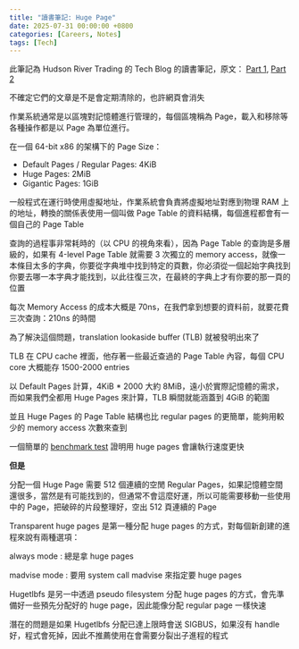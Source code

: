 ```yaml
---
title: "讀書筆記: Huge Page"
date: 2025-07-31 00:00:00 +0800
categories: [Careers, Notes]
tags: [Tech]
---
```


此筆記為 Hudson River Trading 的 Tech Blog 的讀書筆記，原文：
[Part 1](https://www.hudsonrivertrading.com/hrtbeat/low-latency-optimization-part-1/), 
[Part 2](https://www.hudsonrivertrading.com/hrtbeat/low-latency-optimization-part-2/)

不確定它們的文章是不是會定期清除的，也許網頁會消失

作業系統通常是以區塊對記憶體進行管理的，每個區塊稱為 Page，載入和移除等各種操作都是以 Page 為單位進行。

在一個 64-bit x86 的架構下的 Page Size：
- Default Pages / Regular Pages: 4KiB
- Huge Pages: 2MiB  
- Gigantic Pages: 1GiB

一般程式在運行時使用虛擬地址，作業系統會負責將虛擬地址對應到物理 RAM 上的地址，轉換的關係表使用一個叫做 Page Table 的資料結構，每個進程都會有一個自己的 Page Table

查詢的過程事非常耗時的（以 CPU 的視角來看），因為 Page Table 的查詢是多層級的，如果有 4-level Page Table 就需要 3 次獨立的 memory access，就像一本條目太多的字典，你要從字典堆中找到特定的頁數，你必須從一個起始字典找到你要去哪一本字典才能找到，以此往復三次，在最終的字典上才有你要的那一頁的位置

每次 Memory Access 的成本大概是 70ns，在我們拿到想要的資料前，就要花費三次查詢：210ns 的時間

為了解決這個問題，translation lookaside buffer (TLB) 就被發明出來了

TLB 在 CPU cache 裡面，他存著一些最近查過的 Page Table 內容，每個 CPU core 大概能存 1500-2000 entries

以 Default Pages 計算，4KiB * 2000 大約 8MiB，遠小於實際記憶體的需求，而如果我們全都用 Huge Pages 來計算，TLB 瞬間就能涵蓋到 4GiB 的範圍

並且 Huge Pages 的 Page Table 結構也比 regular pages 的更簡單，能夠用較少的 memory access 次數來查到

一個簡單的 [benchmark test](https://github.com/hudson-trading/hrtbeat/blob/master/huge_memory_bench.cpp) 證明用 huge pages 會讓執行速度更快

**但是**

分配一個 Huge Page 需要 512 個連續的空閒 Regular Pages，如果記憶體空間還很多，當然是有可能找到的，但通常不會這麼好運，所以可能需要移動一些使用中的 Page，把破碎的片段整理好，空出 512 頁連續的 Page

Transparent huge pages 是第一種分配 huge pages 的方式，對每個新創建的進程來說有兩種選項：

always mode
: 總是拿 huge pages

madvise mode
: 要用 system call madvise 來指定要 huge pages

Hugetlbfs 是另一中透過 pseudo filesystem 分配 huge pages 的方式，會先準備好一些預先分配好的 huge page，因此能像分配 regular page 一樣快速

潛在的問題是如果 Hugetlbfs 分配已達上限時會送 SIGBUS，如果沒有 handle 好，程式會死掉，因此不推薦使用在會需要分裂出子進程的程式

